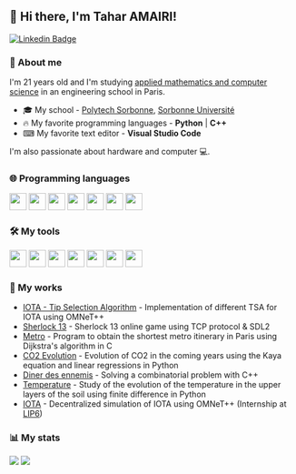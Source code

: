 ## 👋 Hi there, I'm Tahar AMAIRI!
[![Linkedin Badge](https://img.shields.io/badge/-LinkedIn-blue?style=flat-square&logo=Linkedin&logoColor=white&link=https://www.linkedin.com/in/tamairi/)](https://www.linkedin.com/in/tamairi/) 

### 🧐 About me
I'm 21 years old and I'm studying [applied mathematics and computer science](https://www.polytech.sorbonne-universite.fr/formations/mathematiques-appliques-et-informatique) in an engineering school in Paris.

- 🎓 My school - [Polytech Sorbonne](https://www.polytech.sorbonne-universite.fr), [Sorbonne Université](https://www.sorbonne-universite.fr/)
- 🔥 My favorite programming languages - **Python** | **C++**
- ⌨ My favorite text editor - **Visual Studio Code**

I'm also passionate about hardware and computer 💻. 

### 🌐 Programming languages
<code><img height="30" src="https://cdn.worldvectorlogo.com/logos/python-5.svg"></code>
<code><img height="30" src="https://masterprograming.com/wp-content/uploads/2019/03/c-programming-e1536069688313.png"></code>
<code><img height="30" src="https://cdn.worldvectorlogo.com/logos/c.svg"></code>
<code><img height="30" src="https://cdn.worldvectorlogo.com/logos/latex.svg"></code>
<code><img height="30" src="https://cdn.worldvectorlogo.com/logos/r-lang.svg"></code>
<code><img height="30" src="https://upload.wikimedia.org/wikipedia/commons/2/21/Matlab_Logo.png"></code>
<code><img height="30" src="https://www.captronic.fr/local/cache-vignettes/L300xH300/arton2880-430ba.png"></code>

### 🛠️ My tools
<code><img height="30" src="https://cdn.svgporn.com/logos/visual-studio-code.svg"></code>
<code><img height="30" src="https://cdn.svgporn.com/logos/git-icon.svg"></code>
<code><img height="30" src="https://cdn.worldvectorlogo.com/logos/github-icon-1.svg"></code>
<code><img height="30" src="https://cdn.overleaf.com/img/ol-brand/overleaf_og_logo.png"></code>
<code><img height="30" src="https://pbs.twimg.com/profile_images/915927723880697856/7SdZ6Q3d_400x400.jpg"></code>
<code><img height="30" src="https://blog.oxiane.com/wp-content/uploads/2021/05/WSL2.png"></code>
<code><img height="30" src="https://commons.wikimedia.org/wiki/File:Kubuntu_logo.svg"></code>

### 🚀 My works 
 * [IOTA - Tip Selection Algorithm](https://github.com/T-amairi/Implementation-of-different-TSA-for-IOTA) - Implementation of different TSA for IOTA using OMNeT++
 * [Sherlock 13](https://github.com/T-amairi/Sh13) - Sherlock 13 online game using TCP protocol & SDL2
 * [Metro](https://github.com/T-amairi/ProjetMetro) - Program to obtain the shortest metro itinerary in Paris using Dijkstra's algorithm in C
 * [CO2 Evolution](https://github.com/are2019-mipia1a2/Evolution-CO2) - Evolution of CO2 in the coming years using the Kaya equation and linear regressions in Python
 * [Diner des ennemis](https://github.com/T-amairi/Diner-des-ennemis) - Solving a combinatorial problem with C++
 * [Temperature](https://github.com/Amine695/ProjetTemp) - Study of the evolution of the temperature in the upper layers of the soil using finite difference in Python
 * [IOTA](https://github.com/T-amairi/IOTA) - Decentralized simulation of IOTA using OMNeT++ (Internship at [LIP6](https://www.lip6.fr/))

### 📊 My stats
  <img src= "https://github-readme-stats.vercel.app/api/top-langs/?username=T-amairi&theme=slateorange&layout=compact" />
  <img src= "https://github-readme-stats.vercel.app/api?username=T-amairi&theme=slateorange&show_icons=true" />
 

